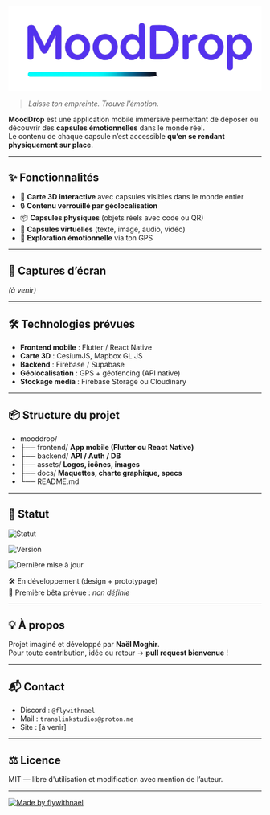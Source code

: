 ![SSE Assistant](MoodDrop/mooddrop-textonly-nobg.png) 

> *Laisse ton empreinte. Trouve l’émotion.*

**MoodDrop** est une application mobile immersive permettant de déposer ou découvrir des **capsules émotionnelles** dans le monde réel.  
Le contenu de chaque capsule n’est accessible **qu’en se rendant physiquement sur place**.

---

## ✨ Fonctionnalités

- 📍 **Carte 3D interactive** avec capsules visibles dans le monde entier  
- 🔒 **Contenu verrouillé par géolocalisation**  
- 📦 **Capsules physiques** (objets réels avec code ou QR)  
- 💬 **Capsules virtuelles** (texte, image, audio, vidéo)  
- 🧭 **Exploration émotionnelle** via ton GPS

---

## 📱 Captures d’écran

*(à venir)*  

---

## 🛠️ Technologies prévues

- **Frontend mobile** : Flutter / React Native  
- **Carte 3D** : CesiumJS, Mapbox GL JS  
- **Backend** : Firebase / Supabase  
- **Géolocalisation** : GPS + géofencing (API native)  
- **Stockage média** : Firebase Storage ou Cloudinary

---

## 📦 Structure du projet

-  mooddrop/
- ├── frontend/ **App mobile (Flutter ou React Native)**
- ├── backend/ **API / Auth / DB**
- ├── assets/ **Logos, icônes, images**
- ├── docs/ **Maquettes, charte graphique, specs**
- └── README.md 

---

## 🚧 Statut

![Statut](https://img.shields.io/badge/dynamic/json?color=5E17EB&label=Statut&query=$.development&url=https%3A%2F%2Fraw.githubusercontent.com%2Fflywithnael%2FMoodDrop%2Fmain%2Fstatus.json&style=for-the-badge)

![Version](https://img.shields.io/badge/dynamic/json?color=00E0C6&label=Version&query=$.version&url=https%3A%2F%2Fraw.githubusercontent.com%2Fflywithnael%2FMoodDrop%2Fmain%2Fstatus.json&style=for-the-badge)

![Dernière mise à jour](https://img.shields.io/badge/dynamic/json?color=gray&label=Derni%C3%A8re%20MAJ&query=$.lastUpdate&url=https%3A%2F%2Fraw.githubusercontent.com%2Fflywithnael%2FMoodDrop%2Fmain%2Fstatus.json&style=for-the-badge)

🛠️ En développement (design + prototypage)  
📅 Première bêta prévue : *non définie*

---

## 💡 À propos

Projet imaginé et développé par **Naël Moghir**.  
Pour toute contribution, idée ou retour → **pull request bienvenue** !

---

## 📬 Contact

- Discord : `@flywithnael`  
- Mail : `translinkstudios@proton.me`  
- Site : [à venir]

---

## ⚖️ Licence

MIT — libre d'utilisation et modification avec mention de l’auteur.

---

[![Made by flywithnael](https://img.shields.io/badge/Made%20with%20%F0%9F%92%9C%20by-flywithnael-5E17EB?style=for-the-badge)](https://github.com/flywithnael)
